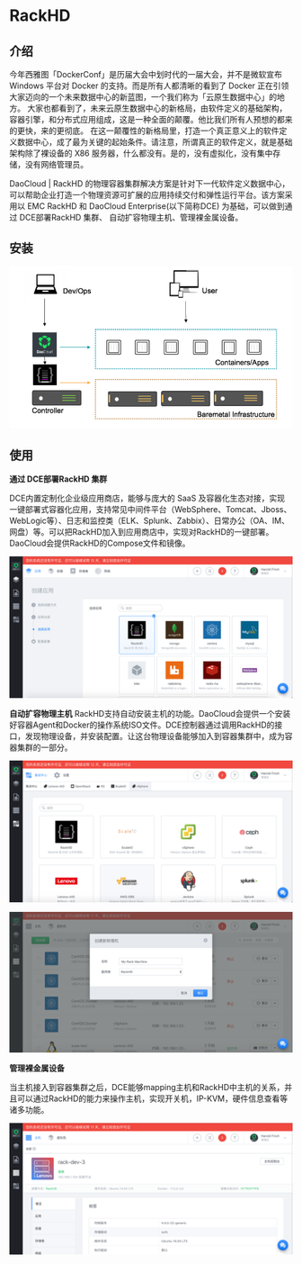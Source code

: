 # RackHD

## 介绍

今年西雅图「DockerConf」是历届大会中划时代的一届大会，并不是微软宣布 Windows 平台对 Docker 的支持。而是所有人都清晰的看到了 Docker 正在引领大家迈向的一个未来数据中心的新蓝图，一个我们称为「云原生数据中心」的地方。
大家也都看到了，未来云原生数据中心的新格局，由软件定义的基础架构，容器引擎，和分布式应用组成，这是一种全面的颠覆。他比我们所有人预想的都来的更快，来的更彻底。
在这一颠覆性的新格局里，打造一个真正意义上的软件定义数据中心，成了最为关键的起始条件。请注意，所谓真正的软件定义，就是基础架构除了裸设备的 X86 服务器，什么都没有。是的，没有虚拟化，没有集中存储，没有网络管理员。

DaoCloud | RackHD 的物理容器集群解决方案是针对下一代软件定义数据中心，可以帮助企业打造一个物理资源可扩展的应用持续交付和弹性运行平台。该方案采用以 EMC RackHD 和 DaoCloud Enterprise(以下简称DCE) 为基础，可以做到通过 DCE部署RackHD 集群、 自动扩容物理主机、管理裸金属设备。



## 安装

![image](images/arch.png)

## 使用

**通过 DCE部署RackHD 集群**

DCE内置定制化企业级应用商店，能够与庞大的 SaaS 及容器化生态对接，实现一键部署式容器化应用，支持常见中间件平台（WebSphere、Tomcat、Jboss、WebLogic等）、日志和监控类（ELK、Splunk、Zabbix）、日常办公（OA、IM、网盘）等。可以把RackHD加入到应用商店中，实现对RackHD的一键部署。
DaoCloud会提供RackHD的Compose文件和镜像。

![image](images/1.png)

**自动扩容物理主机**
RackHD支持自动安装主机的功能。DaoCloud会提供一个安装好容器Agent和Docker的操作系统ISO文件。DCE控制器通过调用RackHD的接口，发现物理设备，并安装配置。让这台物理设备能够加入到容器集群中，成为容器集群的一部分。

![image](images/2.png)

![image](images/3.png)

**管理裸金属设备**

当主机接入到容器集群之后，DCE能够mapping主机和RackHD中主机的关系，并且可以通过RackHD的能力来操作主机，实现开关机，IP-KVM，硬件信息查看等诸多功能。

![image](images/4.png)